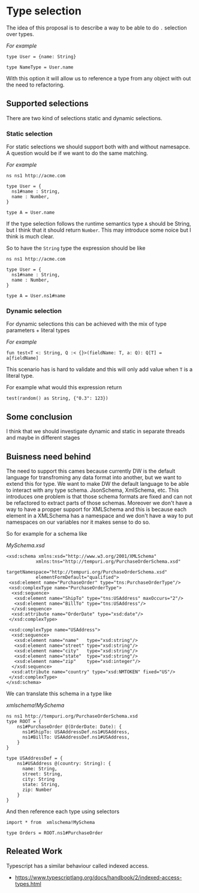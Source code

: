 # Type selection


The idea of this proposal is to describe a way to be able to do `.` selection over types. 

*For example*

```
type User = {name: String}

type NameType = User.name
```

With this option it will allow us to reference a type from any object with out the need to refactoring.

## Supported selections

There are two kind of selections static and dynamic selections. 

### Static selection

For static selections we should support both with and without namesapce. A question would be if we want to do the same matching. 

*For example*

```
ns ns1 http://acme.com

type User = {
  ns1#name : String,
  name : Number,
}

type A = User.name
```

If the type selection follows the runtime semantics type `A` should be String, but I think that it should return `Number`. This may introduce some noice but I think is much clear.


So to have the `String` type the expression should be like

```
ns ns1 http://acme.com

type User = {
  ns1#name : String,
  name : Number,
}

type A = User.ns1#name
```

### Dynamic selection

For dynamic selections this can be achieved with the mix of type parameters + literal types

*For example*

```
fun test<T <: String, Q :< {}>(fieldName: T, a: Q): Q[T] = a[fieldName]
```

This scenario has is hard to validate and this will only add value when `T` is a literal type. 

For example what would this expression return

`test(random() as String, {"0.3": 123})` 


## Some conclusion


I think that we should investigate dynamic and static in separate threads and maybe in different stages


## Buisness need behind

The need to support this cames because currently DW is the default language for transfroming any data format into another, but we want to extend this for type. We want to make DW the default language to be able to interact with any type schema. JsonSchema, XmlSchema, etc. This introduces one problem is that those schema formats are fixed and can not be refactored to extract parts of those schemas. Moreover we don't have a way to have a propper support for XMLSchema and this is because each element in a XMLSchema has a namespace and we don't have a way to put namespaces on our variables nor it makes sense to do so. 


So for example for a schema like

*MySchema.xsd*
```
<xsd:schema xmlns:xsd="http://www.w3.org/2001/XMLSchema"
           xmlns:tns="http://tempuri.org/PurchaseOrderSchema.xsd"
           targetNamespace="http://tempuri.org/PurchaseOrderSchema.xsd"
           elementFormDefault="qualified">
 <xsd:element name="PurchaseOrder" type="tns:PurchaseOrderType"/>
 <xsd:complexType name="PurchaseOrderType">
  <xsd:sequence>
   <xsd:element name="ShipTo" type="tns:USAddress" maxOccurs="2"/>
   <xsd:element name="BillTo" type="tns:USAddress"/>
  </xsd:sequence>
  <xsd:attribute name="OrderDate" type="xsd:date"/>
 </xsd:complexType>

 <xsd:complexType name="USAddress">
  <xsd:sequence>
   <xsd:element name="name"   type="xsd:string"/>
   <xsd:element name="street" type="xsd:string"/>
   <xsd:element name="city"   type="xsd:string"/>
   <xsd:element name="state"  type="xsd:string"/>
   <xsd:element name="zip"    type="xsd:integer"/>
  </xsd:sequence>
  <xsd:attribute name="country" type="xsd:NMTOKEN" fixed="US"/>
 </xsd:complexType>
</xsd:schema>
```

We can translate this schema in a type like

*xmlschema!MySchema*
```
ns ns1 http://tempuri.org/PurchaseOrderSchema.xsd
type ROOT = {
    ns1#PurchaseOrder @(OrderDate: Date): {
      ns1#ShipTo: USAAddressDef.ns1#USAddress,
      ns1#BillTo: USAAddressDef.ns1#USAddress,
    }
}

type USAddressDef = {
    ns1#USAddress @(country: String): {
      name: String,
      street: String,
      city: String
      state: String,
      zip: Number
    }
}

```

And then reference each type using selectors

```dataweave
import * from  xmlschema!MySchema

type Orders = ROOT.ns1#PurchaseOrder
```


## Releated Work

Typescript has a similar behaviour called indexed access.

- https://www.typescriptlang.org/docs/handbook/2/indexed-access-types.html